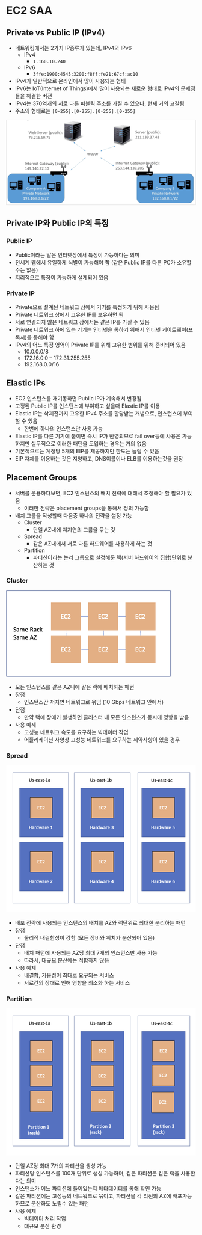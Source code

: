# EC2 SAA

## Private vs Public IP (IPv4)

- 네트워킹에서는 2가지 IP종류가 있는데, IPv4와 IPv6
  - IPv4
    - `1.160.10.240`
  - IPv6
    - `3ffe:1900:4545:3200:f8ff:fe21:67cf:ac10`
- IPv4가 일반적으로 온라인에서 많이 사용되는 형태
- IPv6는 IoT(Internet of Things)에서 많이 사용되는 새로운 형태로 IPv4의 문제점들을 해결한 버전
- IPv4는 370억개의 서로 다른 퍼블릭 주소를 가질 수 있으나, 현재 거의 고갈됨
- 주소의 형태로는 `[0-255].[0-255].[0-255].[0-255]`

![images/ec2_saa/1.png](images/ec2_saa/1.png)

## Private IP와 Public IP의 특징

### Public IP

- Public이라는 말은 인터넷상에서 특정이 가능하다는 의미
- 전세계 웹에서 유일하게 식별이 가능해야 함 (같은 Public IP를 다른 PC가 소유할수는 없음)
- 지리적으로 특정이 가능하게 설계되어 있음

### Private IP

- Private으로 설계된 네트워크 상에서 기기를 특정하기 위해 사용됨
- Private 네트워크 상에서 고유한 IP를 보유하면 됨
- 서로 연결되지 않은 네트워크 상에서는 같은 IP를 가질 수 있음
- Private 네트워크 하에 있는 기기는 인터넷을 통하기 위해서 인터넷 게이트웨이(프록시)를 통해야 함
- IPv4의 어느 특정 영역이 Private IP를 위해 고유한 범위를 위해 준비되어 있음
  - 10.0.0.0/8
  - 172.16.0.0 – 172.31.255.255
  - 192.168.0.0/16

## Elastic IPs

- EC2 인스턴스를 재기동하면 Public IP가 계속해서 변경됨
- 고정된 Public IP를 인스턴스에 부여하고 싶을때 Elastic IP를 이용
- Elastic IP는 삭제전까지 고유한 IPv4 주소를 할당받는 개념으로, 인스턴스에 부여 할 수 있음
  - 한번에 하나의 인스턴스만 사용 가능
- Elastic IP를 다른 기기에 붙이면 즉시 IP가 반영되므로 fail over등에 사용은 가능하지만 실무적으로 이러한 패턴을 도입하는 경우는 거의 없음
- 기본적으로는 계정당 5개의 EIP를 제공하지만 한도는 늘릴 수 있음
- EIP 자체를 이용하는 것은 지양하고, DNS이름이나 ELB를 이용하는것을 권장

## Placement Groups

- 서버를 운용하다보면, EC2 인스턴스의 배치 전략에 대해서 조정해야 할 필요가 있음
  - 이러한 전략은 placement groups을 통해서 정의 가능함
- 배치 그룹을 작성할때 다음중 하나의 전략을 설정 가능
  - Cluster
    - 단일 AZ내에 저지연의 그룹을 묶는 것
  - Spread
    - 같은 AZ내에서 서로 다른 하드웨어를 사용하게 하는 것
  - Partition
    - 파티션이라는 논리 그룹으로 설정해둔 랙(서버 하드웨어의 집합)단위로 분산하는 것

### Cluster

![images/ec2_saa/2.png](images/ec2_saa/2.png)

- 모든 인스턴스를 같은 AZ내에 같은 랙에 배치하는 패턴
- 장점
  - 인스턴스간 저지연 네트워크로 묶임 (10 Gbps 네트워크 안에서)
- 단점
  - 만약 랙에 장애가 발생하면 클러스터 내 모든 인스턴스가 동시에 영향을 받음
- 사용 예제
  - 고성능 네트워크 속도를 요구하는 빅데이터 작업
  - 어플리케이션 사양상 고성능 네트워크를 요구하는 제약사항이 있을 경우

### Spread

![images/ec2_saa/3.png](images/ec2_saa/3.png)

- 배포 전략에 사용되는 인스턴스의 배치를 AZ와 랙단위로 최대한 분리하는 패턴
- 장점
  - 물리적 내결함성이 강함 (모든 장비와 위치가 분산되어 있음)
- 단점
  - 배치 패턴에 사용되는 AZ당 최대 7개의 인스턴스만 사용 가능
  - 따라서, 대규모 분산에는 적합하지 않음
- 사용 예제
  - 내결함, 가용성이 최대로 요구되는 서비스
  - 서로간의 장애로 인해 영향을 최소화 하는 서비스

### Partition

![images/ec2_saa/4.png](images/ec2_saa/4.png)

- 단일 AZ당 최대 7개의 파티션을 생성 가능
- 파티션당 인스턴스를 100개 단위로 생성 가능하며, 같은 파티션은 같은 랙을 사용한다는 의미
- 인스턴스가 어느 파티션에 들어있는지 메타데이터를 통해 확인 가능
- 같은 파티션에는 고성능의 네트워크로 묶이고, 파티션을 각 리전의 AZ에 배포가능하므로 분산화도 노릴수 있는 패턴
- 사용 예제
  - 빅데이터 처리 작업
  - 대규모 분산 환경
